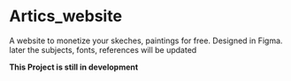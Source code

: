 # Artics_website
A website to monetize your skeches, paintings for free. Designed in Figma.
later the subjects, fonts, references will be updated


<strong>This Project is still in development</strong>
